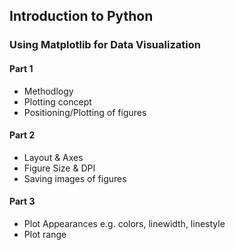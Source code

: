 ## Introduction to Python
### Using Matplotlib for Data Visualization

#### Part 1
- Methodlogy
- Plotting concept
- Positioning/Plotting of figures

#### Part 2
- Layout & Axes
- Figure Size & DPI
- Saving images of figures

#### Part 3
- Plot Appearances e.g. colors, linewidth, linestyle
- Plot range



